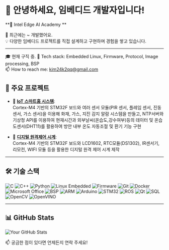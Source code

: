 # 👋 안녕하세요, 임베디드 개발자입니다!

**🏅 Intel Edge AI Academy **  
  
🚗 최근에는 ~ 개발했어요.  
💡 다양한 임베디드 프로젝트를 직접 설계하고 구현하며 경험을 쌓고 있습니다.  

---
🎓 현재 구직 중.
🔧 Tech stack: Embedded Linux, Firmware, Protocol, Image processing, BSP  
📫 How to reach me: [kim24k2qq@gmail.com](mailto:kim24k2qq@gmail.com)   

## 🧠 주요 프로젝트

- 🐸 **[IoT 스마트홈 시스템](https://github.com/kim20s2/MiniProject2)**:  
  Cortex-M4 기반의 STM32F 보드와 여러 센서 모듈(PIR 센서, 플레임 센서, 진동 센서, 가스 센서)을 이용해 화재, 가스, 지진 감지 알람 시스템을 만들고,
  NTP서버와 기상청 API를 이용하여 현재시간과 외부날씨(온습도,강수여부)등의 데이터 및 온습도센서(DHT11)를 활용하여 방안 내부 온도 자동조절 및 환기 기능 구현
  
- 💨 **[디지털 원격제어 시계](https://github.com/kim20s2/MiniProject1)**:  
  Cortex-M4 기반의 STM32F 보드와 LCD1602, RTC모듈(DS1302), IR센서기, 리모컨, WIFI 모듈 등을 활용한 디지털 원격 제어 시계 제작


---

## 🛠 기술 스택

![C](https://img.shields.io/badge/C-00599C?style=flat&logo=c&logoColor=white)
![C++](https://img.shields.io/badge/C++-00599C?style=flat&logo=c%2B%2B&logoColor=white)
![Python](https://img.shields.io/badge/Python-3776AB?style=flat&logo=python&logoColor=white)
![Linux Embedded](https://img.shields.io/badge/Linux_Embedded-000000?style=flat&logo=linux&logoColor=white)
![Firmware](https://img.shields.io/badge/Firmware-555555?style=flat)
![Git](https://img.shields.io/badge/Git-F05032?style=flat&logo=git&logoColor=white)
![Docker](https://img.shields.io/badge/Docker-2496ED?style=flat&logo=docker&logoColor=white)
![Microsoft Office](https://img.shields.io/badge/Microsoft_Office-D83B01?style=flat&logo=microsoft-office&logoColor=white)
![BSP](https://img.shields.io/badge/BSP-007ACC?style=flat)
![ARM](https://img.shields.io/badge/ARM-0091BD?style=flat)
![Arduino](https://img.shields.io/badge/Arduino-00979D?style=flat&logo=arduino&logoColor=white)
![STM32](https://img.shields.io/badge/STM32-03234B?style=flat)
![ROS](https://img.shields.io/badge/ROS-22314E?style=flat)
![Qt](https://img.shields.io/badge/Qt-41CD52?style=flat&logo=qt&logoColor=white)
![SQL](https://img.shields.io/badge/SQL-4479A1?style=flat&logo=mysql&logoColor=white)
![OpenCV](https://img.shields.io/badge/OpenCV-5C3EE8?style=flat&logo=opencv&logoColor=white)
![OpenVINO](https://img.shields.io/badge/OpenVINO-7348B6?style=flat)

---

## 📊 GitHub Stats

![Your GitHub Stats](https://github-readme-stats.vercel.app/api?username=kim20s2&show_icons=true&theme=tokyonight)

📫 궁금한 점이 있다면 언제든지 연락 주세요!
